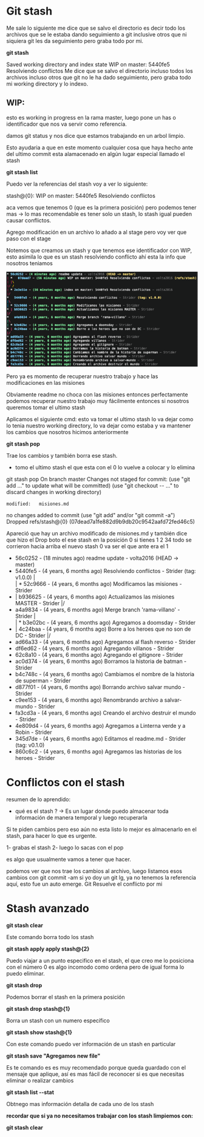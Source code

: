 # Git stash

Me sale lo siguiente me dice que se salvo el directorio es decir todo los archivos que se le estaba dando seguimiento a git inclusive otros que ni siquiera git les da seguimiento pero graba todo por mi.

**git stash**

Saved working directory and index state WIP on master: 5440fe5 Resolviendo conflictos
Me dice que se salvo el directorio incluso todos los archivos incluso otros que git no le ha dado seguimiento, pero graba
todo mi working directory y lo indexo.

## WIP:

esto es working in progress en la rama master, luego pone un has o identificador que nos va servir como referencia.

damos git status y nos dice que estamos trabajando en un arbol limpio.

Esto ayudaria a que en este momento cualquier cosa que haya hecho ante del ultimo commit esta alamacenado en algún lugar
especial llamado el stash

**git stash list**

Puedo ver la referencias del stash voy a ver lo siguiente:

stash@{0}: WIP on master: 5440fe5 Resolviendo conflictos

aca vemos que tenemos 0 (que es la primera posición) pero podemos tener mas -> lo mas recomendable es tener solo un stash, lo stash igual pueden causar conflictos.

Agrego modificación en un archivo lo añado a al stage pero voy ver que paso con el stage

Notemos que creamos un stash y que tenemos ese identificador con WIP, esto asimila lo que es un stash resolviendo conflicto ahí esta la info que nosotros teniamos

![wip](images/wip.png)

Pero ya es momento de recuperar nuestro trabajo y hace las modificaciones en las misiones

Obviamente readme no choca con las misiones entonces perfectamente podemos recuperar nuestro trabajo muy fácilmente entonces si nosotros queremos tomar el ultimo stash

Aplicamos el siguiente cmd: esto va tomar el ultimo stash lo va dejar como lo tenia nuestro working directory, lo va dejar como estaba y va mantener los cambios que nosotros hicimos anteriormente

**git stash pop**

Trae los cambios y también borra ese stash.

- tomo el ultimo stash el que esta con el 0 lo vuelve a colocar y lo elimina

git stash pop
On branch master
Changes not staged for commit:
(use "git add <file>..." to update what will be committed)
(use "git checkout -- <file>..." to discard changes in working directory)

    modified:   misiones.md

no changes added to commit (use "git add" and/or "git commit -a")
Dropped refs/stash@{0} (07dead7a1fe882d9b9db20c9542aafd72fed46c5)

Apareció que hay un archivo modificado de misiones.md y también dice que hizo el Drop boto el ese stash en la posición 0 si tienes 1 2 34 todo se corrieron hacia arriba el nuevo stash 0 va ser el que ante era el 1

- 56c0252 - (18 minutes ago) readme update - volta2016 (HEAD -> master)
- 5440fe5 - (4 years, 6 months ago) Resolviendo conflictos - Strider (tag: v1.0.0)
  |\
  | \* 52c9666 - (4 years, 6 months ago) Modificamos las misiones - Strider
- | b936625 - (4 years, 6 months ago) Actualizamos las misiones MASTER - Strider
  |/
- a4a9834 - (4 years, 6 months ago) Merge branch 'rama-villano' - Strider
  |\
  | \* b3e02bc - (4 years, 6 months ago) Agregamos a doomsday - Strider
- | 4c24baa - (4 years, 6 months ago) Borre a los heroes que no son de DC - Strider
  |/
- ad66a33 - (4 years, 6 months ago) Agregamos al flash reverso - Strider
- df6ed62 - (4 years, 6 months ago) Agregando villanos - Strider
- 62c8a10 - (4 years, 6 months ago) Agregando el gitignore - Strider
- ac0d374 - (4 years, 6 months ago) Borramos la historia de batman - Strider
- b4c748c - (4 years, 6 months ago) Cambiamos el nombre de la historia de superman - Strider
- d877f01 - (4 years, 6 months ago) Borrando archivo salvar mundo - Strider
- c9ee153 - (4 years, 6 months ago) Renombrando archivo a salvar-mundo - Strider
- fa3cd3a - (4 years, 6 months ago) Creando el archivo destruir el mundo - Strider
- 4e809d4 - (4 years, 6 months ago) Agregamos a Linterna verde y a Robin - Strider
- 345d7de - (4 years, 6 months ago) Editamos el readme.md - Strider (tag: v0.1.0)
- 860c6c2 - (4 years, 6 months ago) Agregamos las historias de los heroes - Strider

# Conflictos con el stash

resumen de lo aprendido:

- qué es el stash ? -> Es un lugar donde puedo almacenar toda información de manera temporal y luego recuperarla

Si te piden cambios pero eso aún no esta listo lo mejor es almacenarlo en el stash, para hacer lo que es urgente.

1- grabas el stash
2- luego lo sacas con el pop

es algo que usualmente vamos a tener que hacer.

podemos ver que nos trae los cambios al archivo, luego listamos esos cambios con git commit -am
si yo doy un git lg, ya no tenemos la referencia aquí, esto fue un auto emerge. Git Resuelve el conflicto por mi

# Stash avanzado

**git stash clear**

Este comando borra todo los stash

**git stash apply apply stash@{2}**

Puedo viajar a un punto especifico en el stash, el que creo me lo posiciona con el número 0 es algo incomodo
como ordena pero de igual forma lo puedo eliminar.

**git stash drop**

Podemos borrar el stash en la primera posición

**git stash drop stash@{1}**

Borra un stash con un numero específico

**git stash show stash@{1}**

Con este comando puedo ver información de un stash en particular

**git stash save "Agregamos new file"**

Es te comando es es muy recomendado porque queda guardado con el mensaje que aplique, así es mas fácil de
reconocer si es que necesitas eliminar o realizar cambios

**git stash list --stat**

Obtnego mas información detalla de cada uno de los stash

**recordar que si ya no necesitamos trabajar con los stash limpiemos con:**

**git stash clear**

